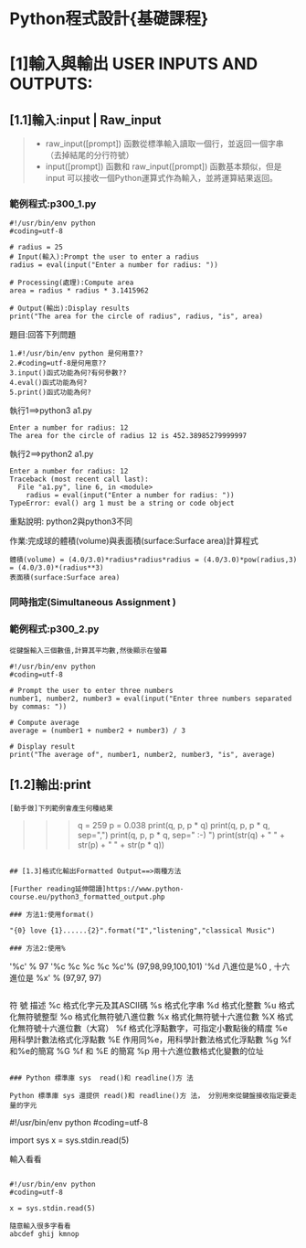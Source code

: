 # Python程式設計{基礎課程}

# [1]輸入與輸出 USER INPUTS AND OUTPUTS:

## [1.1]輸入:input | Raw_input

>* raw_input([prompt]) 函數從標準輸入讀取一個行，並返回一個字串（去掉結尾的分行符號）
>* input([prompt]) 函數和 raw_input([prompt]) 函數基本類似，但是 input 可以接收一個Python運算式作為輸入，並將運算結果返回。

### 範例程式:p300_1.py
```
#!/usr/bin/env python
#coding=utf-8

# radius = 25 
# Input(輸入):Prompt the user to enter a radius
radius = eval(input("Enter a number for radius: "))

# Processing(處理):Compute area
area = radius * radius * 3.1415962

# Output(輸出):Display results
print("The area for the circle of radius", radius, "is", area)
```

題目:回答下列問題
```
1.#!/usr/bin/env python 是何用意??
2.#coding=utf-8是何用意??
3.input()函式功能為何?有何參數??
4.eval()函式功能為何?
5.print()函式功能為何?
```

執行1==>python3 a1.py
```
Enter a number for radius: 12
The area for the circle of radius 12 is 452.38985279999997
```
執行2==>python2 a1.py
```
Enter a number for radius: 12
Traceback (most recent call last):
  File "a1.py", line 6, in <module>
    radius = eval(input("Enter a number for radius: "))
TypeError: eval() arg 1 must be a string or code object
```
重點說明: python2與python3不同

作業:完成球的體積(volume)與表面積(surface:Surface area)計算程式
```
體積(volume) = (4.0/3.0)*radius*radius*radius = (4.0/3.0)*pow(radius,3) = (4.0/3.0)*(radius**3)
表面積(surface:Surface area)
```
### 同時指定(Simultaneous Assignment )

### 範例程式:p300_2.py
```
從鍵盤輸入三個數值,計算其平均數,然後顯示在螢幕
```
```
#!/usr/bin/env python
#coding=utf-8

# Prompt the user to enter three numbers
number1, number2, number3 = eval(input("Enter three numbers separated by commas: "))

# Compute average
average = (number1 + number2 + number3) / 3

# Display result
print("The average of", number1, number2, number3, "is", average)
```



## [1.2]輸出:print
```
[動手做]下列範例會產生何種結果
```
>>> q = 259
>>> p = 0.038
>>> print(q, p, p * q)
>>> print(q, p, p * q, sep=",")
>>> print(q, p, p * q, sep=" :-) ")
>>> print(str(q) + " " + str(p) + " " + str(p * q))
```

## [1.3]格式化輸出Formatted Output==>兩種方法

[Further reading延伸閱讀]https://www.python-course.eu/python3_formatted_output.php

### 方法1:使用format()

"{0} love {1}......{2}".format("I","listening","classical Music")

### 方法2:使用%
 ```
'%c' % 97
'%c %c %c %c %c'% (97,98,99,100,101)
'%d 八進位是%0 , 十六進位是  %x' % (97,97, 97)
 ```
 ```
 符  號	描述
      %c	 格式化字元及其ASCII碼
      %s	 格式化字串
      %d	 格式化整數
      %u	 格式化無符號整型
      %o	 格式化無符號八進位數
      %x	 格式化無符號十六進位數
      %X	 格式化無符號十六進位數（大寫）
      %f	 格式化浮點數字，可指定小數點後的精度
      %e	 用科學計數法格式化浮點數
      %E	 作用同%e，用科學計數法格式化浮點數
      %g	 %f和%e的簡寫
      %G	 %f 和 %E 的簡寫
      %p	 用十六進位數格式化變數的位址
```

### Python 標準庫 sys  read()和 readline()方 法

Python 標準庫 sys 還提供 read()和 readline()方 法， 分別用來從鍵盤接收指定要走量的字元

```
#!/usr/bin/env python
#coding=utf-8

import sys
x = sys.stdin.read(5) 

輸入看看
```
```

```
#!/usr/bin/env python
#coding=utf-8

x = sys.stdin.read(5)

隨意輸入很多字看看
abcdef ghij kmnop
```
